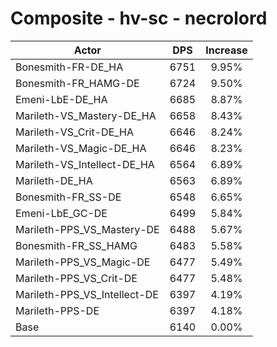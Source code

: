 # Composite - hv-sc - necrolord
| Actor | DPS | Increase |
|---|:---:|:---:|
|Bonesmith-FR-DE_HA|6751|9.95%|
|Bonesmith-FR_HAMG-DE|6724|9.50%|
|Emeni-LbE-DE_HA|6685|8.87%|
|Marileth-VS_Mastery-DE_HA|6658|8.43%|
|Marileth-VS_Crit-DE_HA|6646|8.24%|
|Marileth-VS_Magic-DE_HA|6646|8.23%|
|Marileth-VS_Intellect-DE_HA|6564|6.89%|
|Marileth-DE_HA|6563|6.89%|
|Bonesmith-FR_SS-DE|6548|6.65%|
|Emeni-LbE_GC-DE|6499|5.84%|
|Marileth-PPS_VS_Mastery-DE|6488|5.67%|
|Bonesmith-FR_SS_HAMG|6483|5.58%|
|Marileth-PPS_VS_Magic-DE|6477|5.49%|
|Marileth-PPS_VS_Crit-DE|6477|5.48%|
|Marileth-PPS_VS_Intellect-DE|6397|4.19%|
|Marileth-PPS-DE|6397|4.18%|
|Base|6140|0.00%|
